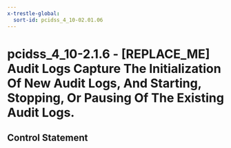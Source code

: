 ```yaml
---
x-trestle-global:
  sort-id: pcidss_4_10-02.01.06
---
```


# pcidss_4_10-2.1.6 - \[REPLACE_ME\] Audit Logs Capture The Initialization Of New Audit Logs, And Starting, Stopping, Or Pausing Of The Existing Audit Logs.

## Control Statement
